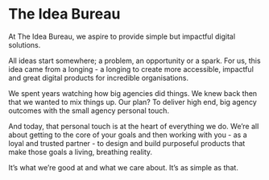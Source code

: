 # The Idea Bureau 

At The Idea Bureau, we aspire to provide simple but impactful digital solutions.

All ideas start somewhere; a problem, an opportunity or a spark. For us, this idea came from a longing - a longing to create more accessible, impactful and great digital products for incredible organisations.

We spent years watching how big agencies did things. We knew back then that we wanted to mix things up. Our plan? To deliver high end, big agency outcomes with the small agency personal touch.

And today, that personal touch is at the heart of everything we do. We’re all about getting to the core of your goals and then working with you - as a loyal and trusted partner - to design and build purposeful products that make those goals a living, breathing reality.

It’s what we’re good at and what we care about. It’s as simple as that.
